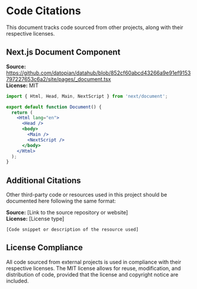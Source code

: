 # Code Citations

This document tracks code sourced from other projects, along with their respective licenses.

## Next.js Document Component

**Source:** https://github.com/datopian/datahub/blob/852cf60abcd43266a9e91ef9153797227653c6a2/site/pages/_document.tsx  
**License:** MIT

```jsx
import { Html, Head, Main, NextScript } from 'next/document';

export default function Document() {
  return (
    <Html lang="en">
      <Head />
      <body>
        <Main />
        <NextScript />
      </body>
    </Html>
  );
}
```

## Additional Citations

Other third-party code or resources used in this project should be documented here following the same format:

**Source:** [Link to the source repository or website]  
**License:** [License type]

```
[Code snippet or description of the resource used]
```

## License Compliance

All code sourced from external projects is used in compliance with their respective licenses. The MIT license allows for reuse, modification, and distribution of code, provided that the license and copyright notice are included.
